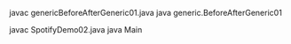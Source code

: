 javac genericBeforeAfterGeneric01.java
java generic.BeforeAfterGeneric01

javac SpotifyDemo02.java
java Main
